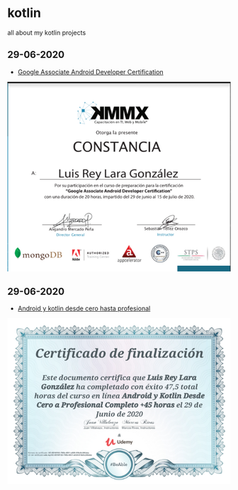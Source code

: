 # kotlin
all about my kotlin projects

## 29-06-2020
* [Google Associate Android Developer Certification](https://github.com/luisreylara/kotlin/blob/main/constanciakotlin1.png)

![alt text](constanciakotlin1.png)

## 29-06-2020
* [Android y kotlin desde cero hasta profesional](https://github.com/luisreylara/kotlin/blob/main/curso2kotlin.png)

![alt text](curso2kotlin.png)

```


```
